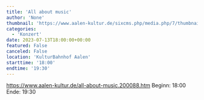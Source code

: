 ```yaml
---
title: 'All about music'
author: 'None'
thumbnail: 'https://www.aalen-kultur.de/sixcms.php/media.php/7/thumbnails/saxophonklassenvorspiel%20%284%29.jpg.613235.jpg'
categories:
  - 'Konzert'
date: 2023-07-13T18:00:00+00:00
featured: False
canceled: False
location: 'KulturBahnhof Aalen'
starttime: '18:00'
endtime: '19:30'
---
```

https://www.aalen-kultur.de/all-about-music.200088.htm
Beginn: 18:00
 Ende: 19:30